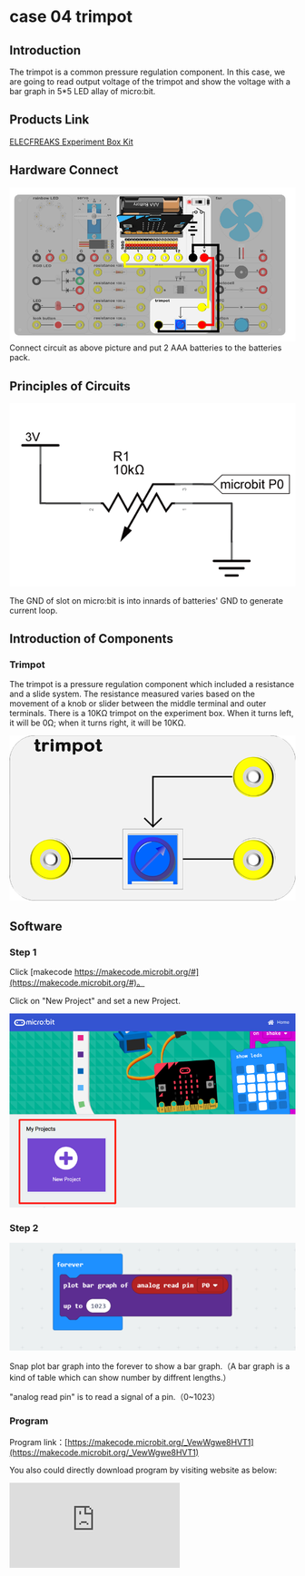 # case 04 trimpot

## Introduction ##

The trimpot is a common pressure regulation component. In this case, we are going to read output voltage of the trimpot and show the voltage with a bar graph in 5*5 LED allay of micro:bit.


## Products Link

[ELECFREAKS Experiment Box Kit](https://shop.elecfreaks.com/products/elecfreaks-experiment-box-kit-without-micro-bit-board?_pos=1&_sid=ac099db2f&_ss=r)

## Hardware Connect ##


![](./images/LMsve7H.png)
 Connect circuit as above picture and put 2 AAA batteries to the batteries pack.

## Principles of Circuits ##

![](./images/VFmWZkG.png)

The GND of slot on micro:bit is into innards of batteries' GND to generate current loop.


## Introduction of Components ##

### Trimpot ###
 The trimpot is a pressure regulation component which included a resistance and a slide system. The resistance measured varies based on the movement of a knob or slider between the middle terminal and outer terminals.
 There is a 10KΩ trimpot on the experiment box. When it turns left, it will be 0Ω; when it turns right, it will be 10KΩ.

![](./images/jHZQhOu.png)

## Software

### Step 1

 Click [makecode https://makecode.microbit.org/#](https://makecode.microbit.org/#)。

 Click on "New Project" and set a new Project.

![](./images/t34k5Zb.png)

### Step 2

![](./images/3Ekc31T.png)

 Snap plot bar graph into the forever to show a bar graph.（A bar graph is a kind of table which can show number by diffrent lengths.）

 "analog read pin" is to read a signal of a pin.（0~1023）

### Program

 Program link：[https://makecode.microbit.org/_VewWgwe8HVT1](https://makecode.microbit.org/_VewWgwe8HVT1)

 You also could directly download program by visiting website as below:

<div
    style={{
        position: 'relative',
        paddingBottom: '60%',
        overflow: 'hidden',
    }}
>
    <iframe
        src="https://makecode.microbit.org/_VewWgwe8HVT1"
        frameborder="0"
        sandbox="allow-popups allow-forms allow-scripts allow-same-origin"
        style={{
            position: 'absolute',
            width: '100%',
            height: '100%',
        }}
    />
</div>


## Result

 Rotate the trimpot, the height of the bar graph will change.

![](./images/WDagGas.gif)

## think

 Is the trimpot could be a fixed resistance？

## Questions



## More Information
